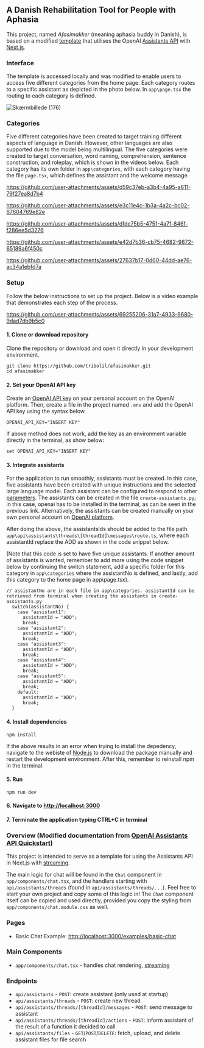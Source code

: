 ## A Danish Rehabilitation Tool for People with Aphasia <br/>
This project, named _Afasimakker_ (meaning aphasia buddy in Danish), is based on a modified [template](https://github.com/openai/openai-assistants-quickstart) that utilises the OpenAI [Assistants API](https://platform.openai.com/docs/assistants/overview) with [Next.js](https://nextjs.org/docs). 

### Interface
The template is accessed locally and was modified to enable users to access five different categories from the home page. Each category routes to a specific assistant as depicted in the photo below. In `app\page.tsx` the routing to each category is defined.

![Skærmbillede (176)](https://github.com/user-attachments/assets/34bee224-e725-43f7-94b9-4fd3da91bdbd)

### Categories
Five different categories have been created to target training different aspects of language in Danish. However, other languages are also supported due to the model being multilingual. The five categories were created to target conversation, word naming, comprehension, sentence construction, and roleplay, which is shown in the videos below. Each category has its own folder in `app\categories`, with each category having the file `page.tsx`, which defines the assistant and the welcome message.

https://github.com/user-attachments/assets/d59c37eb-a3b4-4a95-a611-79f27ea8d7b4


https://github.com/user-attachments/assets/e3c11e4c-1b3a-4a2c-bc02-67604769e82e


https://github.com/user-attachments/assets/dfde75b5-4751-4a7f-846f-f286ee5d3276


https://github.com/user-attachments/assets/e42d7b36-cb75-4682-9872-65189a6f450c


https://github.com/user-attachments/assets/27637b17-0d60-44dd-ae76-ac34a1ebfd7a

### Setup
Follow the below instructions to set up the project. Below is a video example that demonstrates each step of the process.

https://github.com/user-attachments/assets/69255206-31a7-4933-9680-9dad7db9b5c0


#### 1. Clone or download repository 
Clone the repository or download and open it directly in your development environment. 
```shell
git clone https://github.com/tribolil/afasimakker.git
cd afasimakker
```
#### 2. Set your OpenAI API key
Create an [OpenAI API key](https://platform.openai.com/api-keys) on your personal account on the OpenAI platform. Then, create a file in the project named `.env` and add the OpenAI API key using the syntax below. 

```shell
OPENAI_API_KEY="INSERT KEY"
```

If above method does not work, add the key as an environment variable directly in the terminal, as show below: 
```shell
set OPENAI_API_KEY="INSERT KEY"
```

#### 3. Integrate assistants
For the application to run smoothly, assistants must be created. In this case, five assistants have been created with unique instructions and the selected large language model. Each assistant can be configured to respond to other [parameters](https://platform.openai.com/docs/assistants/quickstart/step-1-create-an-assistant). The assistants can be created in the file `create-assistants.py`; in this case, openai has to be installed in the terminal, as can be seen in the previous link. Alternatively, the assistants can be created manually on your own personal account on [OpenAI platform](https://platform.openai.com/playground/assistants). 

After doing the above, the assistantsIds should be added to the file path `app\api\assistants\threads\[threadId]\messages\route.ts`, where each assistantId replace the ADD as shown in the code snippet below. 

(Note that this code is set to have five unique assistants. If another amount of assistants is wanted, remember to add more using the code snippet below by continuing the switch statement, add a specific folder for this category in `app\categories` where the assistantNo is defined, and lastly, add this category to the home page in app\page.tsx).

```shell
// assistantNo are in each file in app\categories. assistantId can be retrieved from terminal when creating the assistants in create-assistants.py
  switch(assistantNo) {
    case "assistant1":
      assistantId = "ADD";
      break;
    case "assistant2":
      assistantId = "ADD";
      break;
    case "assistant3":
      assistantId = "ADD";
      break;
    case "assistant4":
      assistantId = "ADD";
      break;
    case "assistant5":
      assistantId = "ADD";
      break;
    default:
      assistantId = "ADD";
      break;
  }
```

#### 4. Install dependencies

```shell
npm install
```

If the above results in an error when trying to install the depedency, navigate to the webiste of [Node.js](https://nodejs.org/en) to download the package manually and restart the development environment. After this, remember to reinstall npm in the terminal.

#### 5. Run

```shell
npm run dev
```

#### 6. Navigate to [http://localhost:3000](http://localhost:3000)

#### 7. Terminate the application typing CTRL+C in terminal

### Overview (Modified documentation from [OpenAI Assistants API Quickstart](https://github.com/openai/openai-assistants-quickstart/))

This project is intended to serve as a template for using the Assistants API in Next.js with [streaming](https://platform.openai.com/docs/assistants/overview/step-4-create-a-run). 

The main logic for chat will be found in the `Chat` component in `app/components/chat.tsx`, and the handlers starting with `api/assistants/threads` (found in `api/assistants/threads/...`). Feel free to start your own project and copy some of this logic in! The `Chat` component itself can be copied and used directly, provided you copy the styling from `app/components/chat.module.css` as well.

### Pages

- Basic Chat Example: [http://localhost:3000/examples/basic-chat](http://localhost:3000/examples/basic-chat)

### Main Components

- `app/components/chat.tsx` - handles chat rendering, [streaming](https://platform.openai.com/docs/assistants/overview?context=with-streaming)

### Endpoints

- `api/assistants` - `POST`: create assistant (only used at startup)
- `api/assistants/threads` - `POST`: create new thread
- `api/assistants/threads/[threadId]/messages` - `POST`: send message to assistant
- `api/assistants/threads/[threadId]/actions` - `POST`: inform assistant of the result of a function it decided to call
- `api/assistants/files` - `GET`/`POST`/`DELETE`: fetch, upload, and delete assistant files for file search

